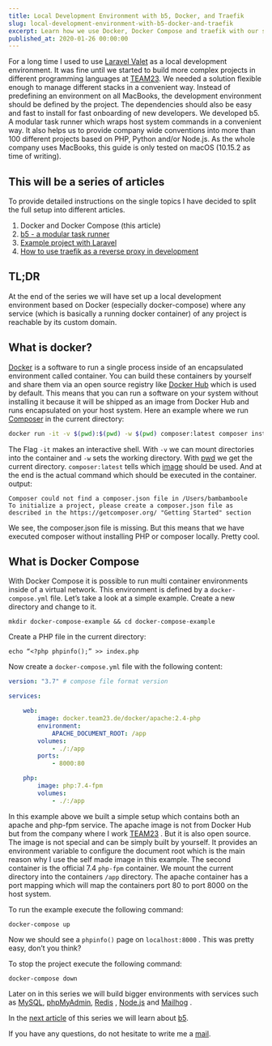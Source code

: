 ```yaml
---
title: Local Development Environment with b5, Docker, and Traefik
slug: local-development-environment-with-b5-docker-and-traefik
excerpt: Learn how we use Docker, Docker Compose and traefik with our self developed task runner b5.
published_at: 2020-01-26 00:00:00
---
```


For a long time I used to use [Laravel Valet](https://laravel.com/docs/6.x/valet)  as a local development environment.
It was fine until we started to build more complex projects in different programming languages
at  [TEAM23](https://team23.de). We needed a solution flexible enough to manage different stacks in a convenient way.
Instead of predefining an environment on all MacBooks, the development environment should be defined by the project. The
dependencies should also be easy and fast to install for fast onboarding of new developers.
We developed b5. A modular task runner which wraps host system commands in a convenient way. It also helps us to provide
company wide conventions into more than 100 different projects based on PHP, Python and/or Node.js.
As the whole company uses MacBooks, this guide is only tested on macOS (10.15.2 as time of writing).

## This will be a series of articles

To provide detailed instructions on the single topics I have decided to split the full setup into different articles.

1. Docker and Docker Compose (this article)
2. [b5 - a modular task runner](https://christlieb.eu/blog/b5-a-modular-task-runner)
3. [Example project with Laravel](https://christlieb.eu/blog/b5-example-project-with-laravel)
4. [How to use traefik as a reverse proxy in development](https://christlieb.eu/blog/how-to-use-traefik-as-a-reverse-proxy-in-development)

## TL;DR

At the end of the series we will have set up a local development environment based on Docker (especially docker-compose)
where any service (which is basically a running docker container) of any project is reachable by its custom domain.

## What is docker?

[Docker](https://www.docker.com/) is a software to run a single process inside of an encapsulated environment called
container. You can build these containers by yourself and share them via an open source registry
like [Docker Hub](https://hub.docker.com/) which is used by default. This means that you can run a software on your
system without installing it because it will be shipped as an image from Docker Hub and runs encapsulated on your host
system.
Here an example where we run [Composer](https://getcomposer.org/) in the current directory:

``` bash
docker run -it -v $(pwd):$(pwd) -w $(pwd) composer:latest composer install
```

The Flag  `-it`  makes an interactive shell. With `-v`  we can mount directories into the container and `-w` sets the
working directory. With [pwd](https://de.wikipedia.org/wiki/Pwd_(Unix)) we get the current directory. `composer:latest`
tells which [image](https://hub.docker.com/_/composer) should be used. And at the end is the actual command which should
be executed in the container.
output:

```
Composer could not find a composer.json file in /Users/bambamboole
To initialize a project, please create a composer.json file as described in the https://getcomposer.org/ "Getting Started" section
```

We see, the composer.json file is missing. But this means that we have executed composer without installing PHP or
composer locally. Pretty cool.

## What is Docker Compose

With Docker Compose it is possible to run multi container environments inside of a virtual network. This environment is
defined by a `docker-compose.yml` file.
Let’s take a look at a simple example.
Create a new directory and change to it.

```
mkdir docker-compose-example && cd docker-compose-example
```

Create a PHP file in the current directory:

```
echo “<?php phpinfo();” >> index.php
```

Now create a `docker-compose.yml` file with the following content:

```yaml
version: "3.7" # compose file format version

services:

    web:
        image: docker.team23.de/docker/apache:2.4-php
        environment:
            APACHE_DOCUMENT_ROOT: /app
        volumes:
            - ./:/app
        ports:
            - 8000:80

    php:
        image: php:7.4-fpm
        volumes:
            - ./:/app
```

In this example above we built a simple setup which contains both an apache and php-fpm service. The apache image is not
from Docker Hub but from the company where I work [TEAM23](https://www.team23.de/) . But it is also open source. The
image is not special and can be simply built by yourself. It provides an environment variable to configure the document
root which is the main reason why I use the self made image in this example. The second container is the official 7.4
`php-fpm` container. We mount the current directory into the containers `/app` directory. The apache container has a
port mapping which will map the containers port 80 to port 8000 on the host system.

To run the example execute the following command:

```
docker-compose up
```

Now we should see a `phpinfo()` page on `localhost:8000` . This was pretty easy, don’t you think?

To stop the project execute the following command:

```
docker-compose down
```

Later on in this series we will build bigger environments with services such
as [MySQL](https://de.wikipedia.org/wiki/MySQL), [phpMyAdmin](https://www.phpmyadmin.net/), [Redis](https://redis.io/) , [Node.js](https://nodejs.org/en/)
and [Mailhog](https://github.com/mailhog/MailHog) .

In the [next article](https://christlieb.eu/blog/b5-a-modular-task-runner) of this series we will learn
about [b5](https://github.com/team23/b5).

If you have any questions, do not hesitate to write me a [mail](mailto:manuel@christlieb.eu).
